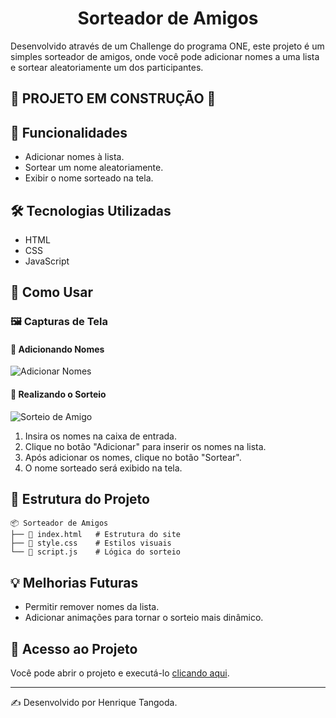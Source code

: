  <h1 align="center"> Sorteador de Amigos </h1>


Desenvolvido através de um Challenge do programa ONE, este projeto é um simples sorteador de amigos, onde você pode adicionar nomes a uma lista e sortear aleatoriamente um dos participantes.

## 🚧 PROJETO EM CONSTRUÇÃO 🚧

## 🚀 Funcionalidades
- Adicionar nomes à lista.
- Sortear um nome aleatoriamente.
- Exibir o nome sorteado na tela.

## 🛠 Tecnologias Utilizadas
- HTML
- CSS
- JavaScript

## 📌 Como Usar

### 🖼 Capturas de Tela

#### 📌 Adicionando Nomes
![Adicionar Nomes](https://github.com/user-attachments/assets/43f7a745-ad6d-4b35-af85-8e260dc61905)


#### 🎲 Realizando o Sorteio
![Sorteio de Amigo](https://github.com/user-attachments/assets/1b5e260a-6b19-482e-9824-b50a3923eef8)


1. Insira os nomes na caixa de entrada.
2. Clique no botão "Adicionar" para inserir os nomes na lista.
3. Após adicionar os nomes, clique no botão "Sortear".
4. O nome sorteado será exibido na tela.

## 📂 Estrutura do Projeto
```
📦 Sorteador de Amigos
├── 📜 index.html   # Estrutura do site
├── 📜 style.css    # Estilos visuais
└── 📜 script.js    # Lógica do sorteio
```

## 💡 Melhorias Futuras
- Permitir remover nomes da lista.
- Adicionar animações para tornar o sorteio mais dinâmico.

## 📁 Acesso ao Projeto
Você pode abrir o projeto e executá-lo [clicando aqui](https://henriquetangoda.github.io/Challenge-Amigo-Secreto/).


---
✍️ Desenvolvido por Henrique Tangoda.

